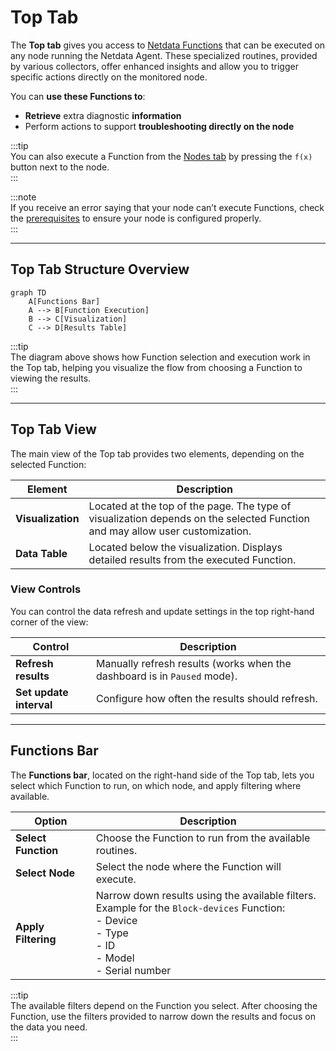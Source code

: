# **Top Tab**

The **Top tab** gives you access to [Netdata Functions](/docs/top-monitoring-netdata-functions.md) that can be executed on any node running the Netdata Agent. These specialized routines, provided by various collectors, offer enhanced insights and allow you to trigger specific actions directly on the monitored node.

You can **use these Functions to**:
- **Retrieve** extra diagnostic **information** 
- Perform actions to support **troubleshooting directly on the node** 

:::tip  
You can also execute a Function from the [Nodes tab](/docs/dashboards-and-charts/nodes-tab.md) by pressing the `f(x)` button next to the node.  
:::

:::note  
If you receive an error saying that your node can’t execute Functions, check the [prerequisites](/docs/top-monitoring-netdata-functions.md) to ensure your node is configured properly.  
:::

---

## **Top Tab Structure Overview**

```mermaid
graph TD
    A[Functions Bar]
    A --> B[Function Execution]
    B --> C[Visualization]
    C --> D[Results Table]
```

:::tip  
The diagram above shows how Function selection and execution work in the Top tab, helping you visualize the flow from choosing a Function to viewing the results.  
:::

---

## **Top Tab View**

The main view of the Top tab provides two elements, depending on the selected Function:

| Element              | Description                                                    |
|----------------------|----------------------------------------------------------------|
| **Visualization**    | Located at the top of the page. The type of visualization depends on the selected Function and may allow user customization. |
| **Data Table**       | Located below the visualization. Displays detailed results from the executed Function. |

### **View Controls**

You can control the data refresh and update settings in the top right-hand corner of the view:

| Control                  | Description                                        |
|--------------------------|----------------------------------------------------|
| **Refresh results**       | Manually refresh results (works when the dashboard is in `Paused` mode). |
| **Set update interval**   | Configure how often the results should refresh.    |

---

## **Functions Bar**

The **Functions bar**, located on the right-hand side of the Top tab, lets you select which Function to run, on which node, and apply filtering where available.

| Option                        | Description                                              |
|---------------------------------|----------------------------------------------------------|
| **Select Function**          | Choose the Function to run from the available routines.   |
| **Select Node**              | Select the node where the Function will execute.          |
| **Apply Filtering**        | Narrow down results using the available filters.  <br/> Example for the `Block-devices` Function: <br/> - Device <br/> - Type <br/> - ID <br/> - Model <br/> - Serial number |

:::tip  
The available filters depend on the Function you select. After choosing the Function, use the filters provided to narrow down the results and focus on the data you need.  
:::
